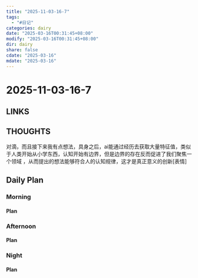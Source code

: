 ```yaml
---
title: "2025-11-03-16-7"
tags:
  - "#日记"
categories: dairy
date: "2025-03-16T00:31:45+08:00"
modify: "2025-03-16T00:31:45+08:00"
dir: dairy
share: false
cdate: "2025-03-16"
mdate: "2025-03-16"
---
```


# 2025-11-03-16-7

## LINKS

## THOUGHTS
对滴，而且接下来我有点想法，具身之后，ai能通过经历去获取大量特征值，类似于人类开始从小学东西，认知开始有边界，但是边界的存在反而促进了我们聚焦一个领域 ，从而提出的想法能够符合人的认知规律，这才是真正意义的创新[表情]
## Daily Plan

### Morning

#### Plan

### Afternoon

#### Plan

### Night

#### Plan


